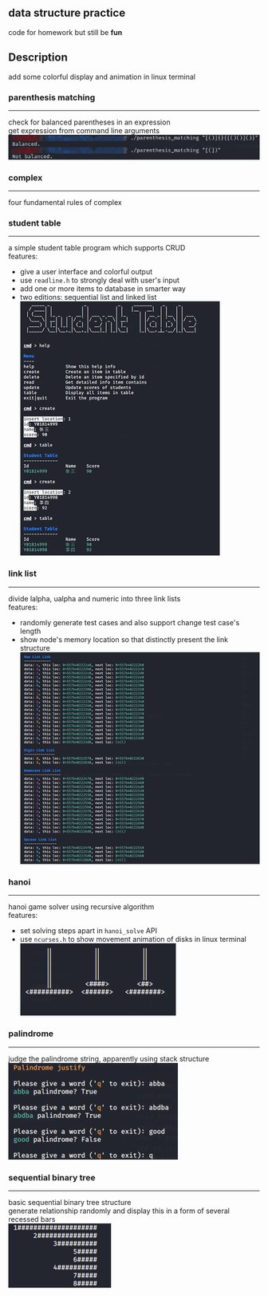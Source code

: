 ## data structure practice   
code for homework but still be **fun**   

## Description

add some colorful display and animation in linux terminal

### parenthesis matching
---

check for balanced parentheses in an expression   
get expression from command line arguments   
![parenthesis matching](https://github.com/3akur6/data-structure-practice/blob/master/assets/parenthesis_matching.png)

### complex
---

four fundamental rules of complex

### student table
---

a simple student table program which supports CRUD    
features:    
* give a user interface and colorful output
* use `readline.h` to strongly deal with user's input    
* add one or more items to database in smarter way    
* two editions: sequential list and linked list    
![student table](https://github.com/3akur6/data-structure-practice/blob/master/assets/student_table.png)

### link list
---

divide lalpha, ualpha and numeric into three link lists   
features:    
* randomly generate test cases and also support change test case's length
* show node's memory location so that distinctly present the link structure    
![link list](https://github.com/3akur6/data-structure-practice/blob/master/assets/link_list.png)

### hanoi
---

hanoi game solver using recursive algorithm    
features:    
* set solving steps apart in `hanoi_solve` API 
* use `ncurses.h` to show movement animation of disks in linux terminal    
![hanoi](https://github.com/3akur6/data-structure-practice/blob/master/assets/hanoi.png)

### palindrome
---

judge the palindrome string, apparently using stack structure    
![palindrome](https://github.com/3akur6/data-structure-practice/blob/master/assets/palindrome.png)

### sequential binary tree
---

basic sequential binary tree structure   
generate relationship randomly and display this in a form of several recessed bars   
![sequential binary tree](https://github.com/3akur6/data-structure-practice/blob/master/assets/seq_bin_tree.png)
